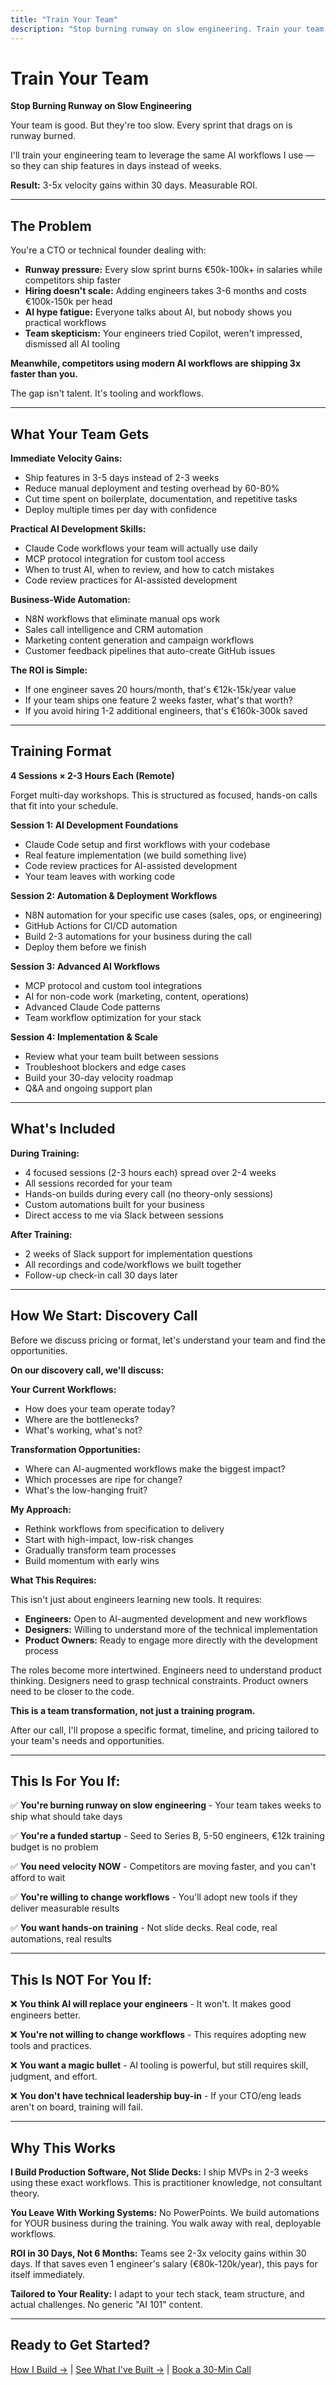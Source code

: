 ```yaml
---
title: "Train Your Team"
description: "Stop burning runway on slow engineering. Train your team to ship 3-5x faster using AI-augmented workflows."
---
```


# Train Your Team

**Stop Burning Runway on Slow Engineering**

Your team is good. But they're too slow. Every sprint that drags on is runway burned.

I'll train your engineering team to leverage the same AI workflows I use — so they can ship features in days instead of weeks.

**Result:** 3-5x velocity gains within 30 days. Measurable ROI.

---

## The Problem

You're a CTO or technical founder dealing with:

- **Runway pressure:** Every slow sprint burns €50k-100k+ in salaries while competitors ship faster
- **Hiring doesn't scale:** Adding engineers takes 3-6 months and costs €100k-150k per head
- **AI hype fatigue:** Everyone talks about AI, but nobody shows you practical workflows
- **Team skepticism:** Your engineers tried Copilot, weren't impressed, dismissed all AI tooling

**Meanwhile, competitors using modern AI workflows are shipping 3x faster than you.**

The gap isn't talent. It's tooling and workflows.

---

## What Your Team Gets

**Immediate Velocity Gains:**
- Ship features in 3-5 days instead of 2-3 weeks
- Reduce manual deployment and testing overhead by 60-80%
- Cut time spent on boilerplate, documentation, and repetitive tasks
- Deploy multiple times per day with confidence

**Practical AI Development Skills:**
- Claude Code workflows your team will actually use daily
- MCP protocol integration for custom tool access
- When to trust AI, when to review, and how to catch mistakes
- Code review practices for AI-assisted development

**Business-Wide Automation:**
- N8N workflows that eliminate manual ops work
- Sales call intelligence and CRM automation
- Marketing content generation and campaign workflows
- Customer feedback pipelines that auto-create GitHub issues

**The ROI is Simple:**
- If one engineer saves 20 hours/month, that's €12k-15k/year value
- If your team ships one feature 2 weeks faster, what's that worth?
- If you avoid hiring 1-2 additional engineers, that's €160k-300k saved

---

## Training Format

**4 Sessions × 2-3 Hours Each (Remote)**

Forget multi-day workshops. This is structured as focused, hands-on calls that fit into your schedule.

**Session 1: AI Development Foundations**
- Claude Code setup and first workflows with your codebase
- Real feature implementation (we build something live)
- Code review practices for AI-assisted development
- Your team leaves with working code

**Session 2: Automation & Deployment Workflows**
- N8N automation for your specific use cases (sales, ops, or engineering)
- GitHub Actions for CI/CD automation
- Build 2-3 automations for your business during the call
- Deploy them before we finish

**Session 3: Advanced AI Workflows**
- MCP protocol and custom tool integrations
- AI for non-code work (marketing, content, operations)
- Advanced Claude Code patterns
- Team workflow optimization for your stack

**Session 4: Implementation & Scale**
- Review what your team built between sessions
- Troubleshoot blockers and edge cases
- Build your 30-day velocity roadmap
- Q&A and ongoing support plan

---

## What's Included

**During Training:**
- 4 focused sessions (2-3 hours each) spread over 2-4 weeks
- All sessions recorded for your team
- Hands-on builds during every call (no theory-only sessions)
- Custom automations built for your business
- Direct access to me via Slack between sessions

**After Training:**
- 2 weeks of Slack support for implementation questions
- All recordings and code/workflows we built together
- Follow-up check-in call 30 days later

---

## How We Start: Discovery Call

Before we discuss pricing or format, let's understand your team and find the opportunities.

**On our discovery call, we'll discuss:**

**Your Current Workflows:**
- How does your team operate today?
- Where are the bottlenecks?
- What's working, what's not?

**Transformation Opportunities:**
- Where can AI-augmented workflows make the biggest impact?
- Which processes are ripe for change?
- What's the low-hanging fruit?

**My Approach:**
- Rethink workflows from specification to delivery
- Start with high-impact, low-risk changes
- Gradually transform team processes
- Build momentum with early wins

**What This Requires:**

This isn't just about engineers learning new tools. It requires:

- **Engineers:** Open to AI-augmented development and new workflows
- **Designers:** Willing to understand more of the technical implementation
- **Product Owners:** Ready to engage more directly with the development process

The roles become more intertwined. Engineers need to understand product thinking. Designers need to grasp technical constraints. Product owners need to be closer to the code.

**This is a team transformation, not just a training program.**

After our call, I'll propose a specific format, timeline, and pricing tailored to your team's needs and opportunities.

---

## This Is For You If:

✅ **You're burning runway on slow engineering** - Your team takes weeks to ship what should take days

✅ **You're a funded startup** - Seed to Series B, 5-50 engineers, €12k training budget is no problem

✅ **You need velocity NOW** - Competitors are moving faster, and you can't afford to wait

✅ **You're willing to change workflows** - You'll adopt new tools if they deliver measurable results

✅ **You want hands-on training** - Not slide decks. Real code, real automations, real results

---

## This Is NOT For You If:

❌ **You think AI will replace your engineers** - It won't. It makes good engineers better.

❌ **You're not willing to change workflows** - This requires adopting new tools and practices.

❌ **You want a magic bullet** - AI tooling is powerful, but still requires skill, judgment, and effort.

❌ **You don't have technical leadership buy-in** - If your CTO/eng leads aren't on board, training will fail.

---

## Why This Works

**I Build Production Software, Not Slide Decks:**
I ship MVPs in 2-3 weeks using these exact workflows. This is practitioner knowledge, not consultant theory.

**You Leave With Working Systems:**
No PowerPoints. We build automations for YOUR business during the training. You walk away with real, deployable workflows.

**ROI in 30 Days, Not 6 Months:**
Teams see 2-3x velocity gains within 30 days. If that saves even 1 engineer's salary (€80k-120k/year), this pays for itself immediately.

**Tailored to Your Reality:**
I adapt to your tech stack, team structure, and actual challenges. No generic "AI 101" content.

---

## Ready to Get Started?

[How I Build →](/how) | [See What I've Built →](/built) | [Book a 30-Min Call](https://calendly.com/nasir-fio/30min)
